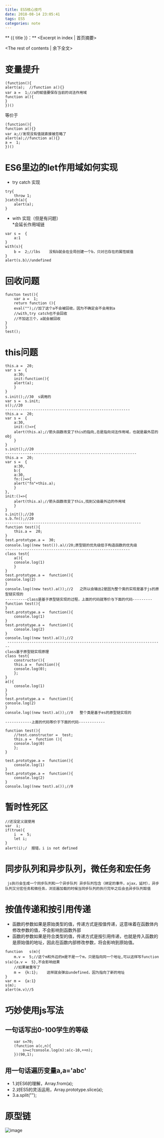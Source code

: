 ```yaml
---
title: ES5核心技巧   
date: 2018-08-14 23:05:41
tags: ES5
categories: note
---
```

** {{ title }}：** <Excerpt in index | 首页摘要>
<!-- more -->
<The rest of contents | 余下全文>
# 变量提升   
```angular2html
(function(){
alert(a);  //function a(){}
var a =  1;//a的赋值要保存当前的词法作用域
function a(){
}
})()
```
等价于
```angular2html
(function(){
function a(){}
var a;//发现没有值就直接被忽略了
alert(a);//function a(){}
a =  1;
})()
```
# ES6里边的let作用域如何实现   
* try catch 实现
```angular2html
try{
    throw 1;
}catch(a){
    alert(a);
}
```
* with 实现（但是有问题）   
   *会延长作用域链
```angular2html
var s =  {
    a:1
}
with(s){
    b =  2;//lbs    没有b就会在全局创建一个b，只对已存在的属性赋值
}
alert(s.b)//undefined
```
# 回收问题   
```angular2html
functon test(){
    var a =  1;
    return function (){
    eval("");//加了这个a不会被回收，因为不确定会不会用到a
    //with,try catch也不会回收
    //不加这三个，a就会被回收
}
} 
test();
```
# this问题   
```angular2html
this.a =  20;
var s =  {
    a:30;
    init:function(){
    alert(a);
    }
} 
s.init();//30  s调用的
var s =  s.init;   
s();//20  
---------------------------------------------------------
this.a =  20;
var s =  {
    a:30,
    init:()=>{
    alert(this.a);//箭头函数改变了this的指向,总是指向词法作用域，也就是最外层的obj
    }
} 
s.init();//20
------------------------------------------------------------
this.a =  20;
var s =  {
    a:30,
    b:{
    a:30,
    fn:()=>{
    alert("fn"+this.a);
    }
},
init:()=>{
    alert(this.a);//箭头函数改变了this,找到父级最外边的作用域
    }
} 
s.init();//20
s.b.fn();//20
--------------------------------------------------------------
function test(){
    this.a =  20;
}
test.prototype.a =  30;
console.log((new test()).a)//20;原型链的优先级低于构造函数的优先级
---------------------------------------------------------
class test{
    a(){
    console.log(1)
    }
}
test.prototype.a =  function(){
console.log(2)
}
console.log((new test).a());//2   之所以会输出2是因为整个类的实现是基于js的原型链实现的
----------class是基于原型链实现的过程，上面的代码就等价与下面的代码---------
function test(){
}
test.prototype.a =  function(){
    console.log(1)
}
test.prototype.a =  function(){
    console.log(2)
}
console.log((new test).a());//2
 -----------------------------------------------------------------------
class基于原型链实现原理
class test{
    constructor(){
    this.a =  function(){
    console.log(0);
    };
}
a(){
    console.log(1)
}
}
test.prototype.a =  function(){
console.log(2)
}
console.log((new test).a());//0   整个类是基于es的原型链实现的

------------上面的代码等价于下面的代码------------

function test(){
    //test.constructor =  test;
    this.a =  function (){
    console.log(0)
    };
}

test.prototype.a =  function(){
    console.log(1)
}
test.prototype.a =  function(){
    console.log(2)
}
console.log((new test).a());//0
```
# 暂时性死区   
```angular2html
//还没定义就使用
var  i;
if(true){
    i  =  5;
    let i;
}
alert(i);/  报错，i is not defined
```
# 同步队列和异步队列，微任务和宏任务    
     js执行会生成一个同步队列和一个异步队列 异步队列包含（绑定的事件，ajax，延时），异步队列又分宏任务和微任务，浏览器加载的时候当同步队列的执行完毕之后会去异步队列取值 
# 按值传递和按引用传递
* 函数的参数如果是原始类型的值，传递方式是按值传递，这意味着在函数体内修改参数的值，不会影响到函数外部   
* 函数的参数如果是符合类型的值，传递方式是按引用传递，也就是传入函数的是原始值的地址，因此在函数内部修改参数，将会影响到原始值。
```angular2html
function   s(m){
    m.v =  5;//这个m和外边的m是不是一个m，只是指向同一个地址,可以这样写function s(a){a.v =  5},不会影响结果
    //如果被重写了
    m =  {k:1};    这样就会弹出undefined，因为指向了新的地址
}
var m =  {a:1}
s(m);
alert(m.v)//5
```
# 巧妙使用js写法
## 一句话写出0-100学生的等级
```angular2html
    var s=70;
    (function a(c,n){
        s>=c?console.log(n):a(c-10,++n);
    })(90,1);
```
## 用一句话遍历变量a,a='abc'
* 1.对ES6的理解，Array.from(a);   
* 2.对ES5的灵活运用，Array.prototype.slice(a);
* 3.a.split("");

# 原型链   
![image](https://raw.githubusercontent.com/WangGenzhen/learn/master/img/image.png)